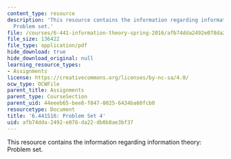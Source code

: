 ```yaml
---
content_type: resource
description: 'This resource contains the information regarding information theory:
  Problem set.'
file: /courses/6-441-information-theory-spring-2016/afb74dda2492e078da22db0b8ae3bf37_MIT6_441S16_problem_set4.pdf
file_size: 136422
file_type: application/pdf
hide_download: true
hide_download_original: null
learning_resource_types:
- Assignments
license: https://creativecommons.org/licenses/by-nc-sa/4.0/
ocw_type: OCWFile
parent_title: Assignments
parent_type: CourseSection
parent_uid: 44eeeb65-bee8-f847-0025-6434ba60fcb0
resourcetype: Document
title: '6.441S16: Problem Set 4'
uid: afb74dda-2492-e078-da22-db0b8ae3bf37
---
```

This resource contains the information regarding information theory: Problem set.